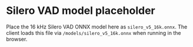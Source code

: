 # Silero VAD model placeholder

Place the 16 kHz Silero VAD ONNX model here as `silero_v5_16k.onnx`. The client loads this file via `/models/silero_v5_16k.onnx` when running in the browser.

